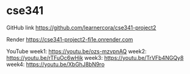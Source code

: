 # cse341

GitHub link
https://github.com/learnercora/cse341-project2

Render
https://cse341-project2-fi1e.onrender.com

YouTube
week1: https://youtu.be/ozs-mzvpnAQ
week2: https://youtu.be/rTFuOc6wHik
week3: https://youtu.be/TrVFb4NGQy8
week4: https://youtu.be/XbGhJ8bN9ro
